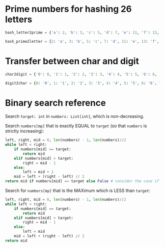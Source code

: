 # Prime numbers for hashing 26 letters

```python
hash_letter2prime = {'a': 2, 'b': 3, 'c': 5, 'd': 7, 'e': 11, 'f': 13, 'g': 17, 'h': 19, 'i': 23, 'j': 29, 'k': 31, 'l': 37, 'm': 41, 'n': 43, 'o': 47, 'p': 53, 'q': 59, 'r': 61, 's': 67, 't': 71, 'u': 73, 'v': 79, 'w': 83, 'x': 89, 'y': 97, 'z': 101}
```

```python
hash_prime2letter = {2: 'a', 3: 'b', 5: 'c', 7: 'd', 11: 'e', 13: 'f', 17: 'g', 19: 'h', 23: 'i', 29: 'j', 31: 'k', 37: 'l', 41: 'm', 43: 'n', 47: 'o', 53: 'p', 59: 'q', 61: 'r', 67: 's', 71: 't', 73: 'u', 79: 'v', 83: 'w', 89: 'x', 97: 'y', 101: 'z'}
```

# Transfer between char and digit

```python
char2digit = {'0': 0, '1': 1, '2': 2, '3': 3, '4': 4, '5': 5, '6': 6, '7': 7, '8': 8, '9': 9}
```

```python
digit2char = {0: '0', 1: '1', 2: '2', 3: '3', 4: '4', 5: '5', 6: '6', 7: '7', 8: '8', 9: '9'}
```


# Binary search reference

Search `target: int` in `numbers: List[int]`, which is non-decreasing.

Search `numbers[mp]` that is exactly EQUAL to `target` (so that `numbers` is strictly increasing):

```python
left, right, mid = 0, len(numbers) - 1, len(numbers)//2
while left < right:
    if numbers[mid] == target:
        return mid
    elif numbers[mid] > target:
        right = mid - 1
    else:
        left = mid + 1
    mid = left + (right - left) // 2
return mid if numbers[mid] == target else False # consider the case if target not in the list
```

Search for `numbers[mp]` that is the MAXimum which is LESS than `target`:

```python
left, right, mid = 0, len(numbers) - 1, len(numbers)//2
while left < right:
    if numbers[mid] == target:
        return mid
    elif numbers[mid] > target:
        right = mid - 1
    else:
        left = mid
    mid = left + (right - left) // 2
return mid
```
